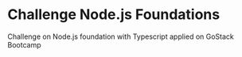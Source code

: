 # Challenge Node.js Foundations
Challenge on Node.js foundation with Typescript applied on GoStack Bootcamp 
